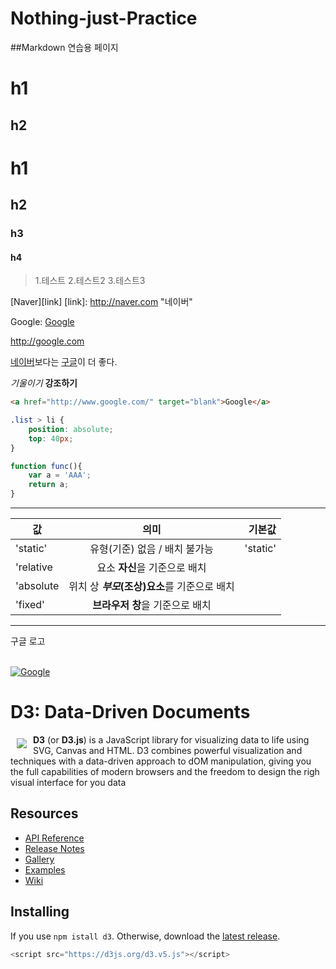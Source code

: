 # Nothing-just-Practice

##Markdown 연습용 페이지

h1
==
h2
--
# h1
## h2
### h3
#### h4

> 1.테스트
> 2.테스트2
> 3.테스트3

[Naver][link]
[link]: http://naver.com "네이버"

Google: [Google](http://google.com)

<http://google.com>

[네이버]보다는 [구글]이 더 좋다.

[네이버]: http://naver.com
[구글]: http://google.com

*기울이기*
**강조하기**

```html
<a href="http://www.google.com/" target="blank">Google</a>
```

```css
.list > li {
    position: absolute;
    top: 40px;
}
```

```javascript
function func(){
    var a = 'AAA';
    return a;
}
```
---
값 | 의미 | 기본값
---|:---:|---:
'static' | 유형(기준) 없음 / 배치 불가능 | 'static'
'relative | 요소 **자신**을 기준으로 배치 |
'absolute | 위치 상 **_부모_(조상)요소**를 기준으로 배치 |
'fixed' | **브라우저 창**을 기준으로 배치 |

<hr>
구글 로고
<br />
<br />

[![Google](https://www.google.com/images/branding/googlelogo/1x/googlelogo_color_272x92dp.png)](http://google.com)


# D3: Data-Driven Documents

<a href="https://d3js.org"><img src="https://d3js.org/logo.svg" align="left" hspace="10" vspace="6"></a>

**D3** (or **D3.js**) is a JavaScript library for visualizing data to life using SVG, Canvas and HTML. D3 combines powerful visualization and techniques with a data-driven approach to dOM manipulation, giving you the full capabilities of modern browsers and the freedom to design the righ visual interface for you data

## Resources
- [API Reference](https://github.com/d3/d3/blob/master/API.md)
- [Release Notes](https://github.com/d3/d3/releases)
- [Gallery](https://github.com/d3/d3/wiki/Gallery)
- [Examples](https://bl.ocks.org/mbostock)
- [Wiki](https://github.com/d3/d3/wiki)

## Installing
If you use `npm istall d3`. Otherwise, download the [latest release](https://github.com/d3/d3/releases/latest).

```javascript
<script src="https://d3js.org/d3.v5.js"></script>
```
